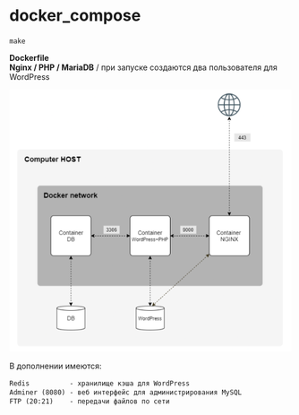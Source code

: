 # docker_compose

`make`

**Dockerfile**  
**Nginx / PHP / MariaDB** / при запуске cоздаются два пользователя для WordPress  

![terminal](https://github.com/hyoghurt/docker_compose/raw/master/terminal.png)

В дополнении имеются:
```
Redis          - хранилище кэша для WordPress
Adminer (8080) - веб интерфейс для администрирования MySQL
FTP (20:21)    - передачи файлов по сети
```
